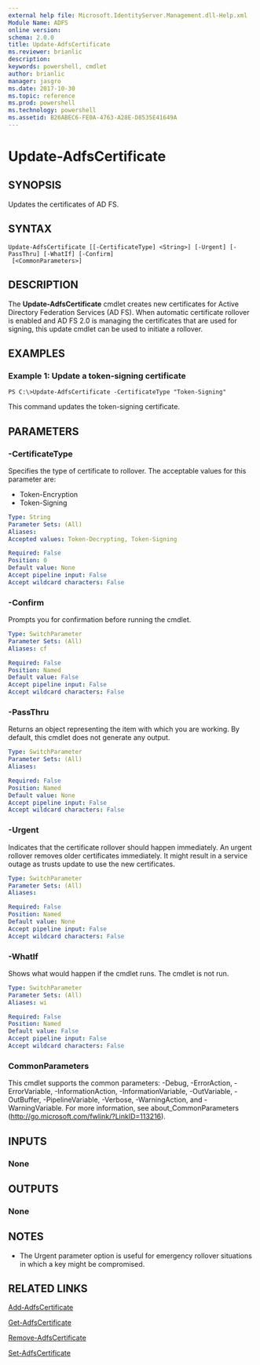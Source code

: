 ```yaml
---
external help file: Microsoft.IdentityServer.Management.dll-Help.xml
Module Name: ADFS
online version: 
schema: 2.0.0
title: Update-AdfsCertificate
ms.reviewer: brianlic
description: 
keywords: powershell, cmdlet
author: brianlic
manager: jasgro
ms.date: 2017-10-30
ms.topic: reference
ms.prod: powershell
ms.technology: powershell
ms.assetid: B26ABEC6-FE0A-4763-A28E-D8535E41649A
---
```


# Update-AdfsCertificate

## SYNOPSIS
Updates the certificates of AD FS.

## SYNTAX

```
Update-AdfsCertificate [[-CertificateType] <String>] [-Urgent] [-PassThru] [-WhatIf] [-Confirm]
 [<CommonParameters>]
```

## DESCRIPTION
The **Update-AdfsCertificate** cmdlet creates new certificates for Active Directory Federation Services (AD FS).
When automatic certificate rollover is enabled and  AD FS 2.0 is managing the certificates that are used for signing, this update cmdlet can be used to initiate a rollover.

## EXAMPLES

### Example 1: Update a token-signing certificate
```
PS C:\>Update-AdfsCertificate -CertificateType "Token-Signing"
```

This command updates the token-signing certificate.

## PARAMETERS

### -CertificateType
Specifies the type of certificate to rollover.
The acceptable values for this parameter are:

- Token-Encryption
- Token-Signing

```yaml
Type: String
Parameter Sets: (All)
Aliases: 
Accepted values: Token-Decrypting, Token-Signing

Required: False
Position: 0
Default value: None
Accept pipeline input: False
Accept wildcard characters: False
```

### -Confirm
Prompts you for confirmation before running the cmdlet.

```yaml
Type: SwitchParameter
Parameter Sets: (All)
Aliases: cf

Required: False
Position: Named
Default value: False
Accept pipeline input: False
Accept wildcard characters: False
```

### -PassThru
Returns an object representing the item with which you are working.
By default, this cmdlet does not generate any output.

```yaml
Type: SwitchParameter
Parameter Sets: (All)
Aliases: 

Required: False
Position: Named
Default value: None
Accept pipeline input: False
Accept wildcard characters: False
```

### -Urgent
Indicates that the certificate rollover should happen immediately.
An urgent rollover removes older certificates immediately.
It might result in a service outage as trusts update to use the new certificates.

```yaml
Type: SwitchParameter
Parameter Sets: (All)
Aliases: 

Required: False
Position: Named
Default value: None
Accept pipeline input: False
Accept wildcard characters: False
```

### -WhatIf
Shows what would happen if the cmdlet runs.
The cmdlet is not run.

```yaml
Type: SwitchParameter
Parameter Sets: (All)
Aliases: wi

Required: False
Position: Named
Default value: False
Accept pipeline input: False
Accept wildcard characters: False
```

### CommonParameters
This cmdlet supports the common parameters: -Debug, -ErrorAction, -ErrorVariable, -InformationAction, -InformationVariable, -OutVariable, -OutBuffer, -PipelineVariable, -Verbose, -WarningAction, and -WarningVariable. For more information, see about_CommonParameters (http://go.microsoft.com/fwlink/?LinkID=113216).

## INPUTS

### None

## OUTPUTS

### None

## NOTES
* The Urgent parameter option is useful for emergency rollover situations in which a key might be compromised.

## RELATED LINKS

[Add-AdfsCertificate](./Add-AdfsCertificate.md)

[Get-AdfsCertificate](./Get-AdfsCertificate.md)

[Remove-AdfsCertificate](./Remove-AdfsCertificate.md)

[Set-AdfsCertificate](./Set-AdfsCertificate.md)

